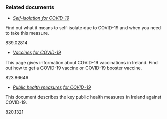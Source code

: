 ###  Related documents

  * [ _Self-isolation for COVID-19_ ](/en/health/covid19/covid19-isolation-and-restricting/)

Find out what it means to self-isolate due to COVID-19 and when you need to
take this measure.

839.02814

  * [ _Vaccines for COVID-19_ ](/en/health/health-services/vaccinations/vaccines-for-covid19/)

This page gives information about COVID-19 vaccinations in Ireland. Find out
how to get a COVID-19 vaccine or COVID-19 booster vaccine.

823.86646

  * [ _Public health measures for COVID-19_ ](/en/health/covid19/public-health-measures-for-covid19/)

This document describes the key public health measures in Ireland against
COVID-19.

820.1321
